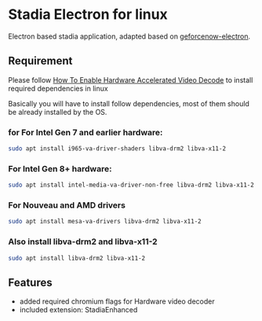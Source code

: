 # Stadia Electron for linux

Electron based stadia application, adapted based on [geforcenow-electron](https://github.com/hmlendea/geforcenow-electron).


## Requirement 

Please follow [How To Enable Hardware Accelerated Video Decode](https://www.linuxuprising.com/2021/01/how-to-enable-hardware-accelerated.html) to install required dependencies in linux

Basically you will have to install follow dependencies, most of them should be already installed by the OS.

### for For Intel Gen 7 and earlier hardware:

```bash
sudo apt install i965-va-driver-shaders libva-drm2 libva-x11-2
```

### For Intel Gen 8+ hardware:

```bash
sudo apt install intel-media-va-driver-non-free libva-drm2 libva-x11-2
```

### For Nouveau and AMD drivers


```bash
sudo apt install mesa-va-drivers libva-drm2 libva-x11-2
```

### Also install libva-drm2 and libva-x11-2

```bash
sudo apt install libva-drm2 libva-x11-2
```


## Features

- added required chromium flags for Hardware video decoder
- included extension: StadiaEnhanced
